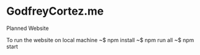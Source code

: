 # GodfreyCortez.me
Planned Website

To run the website on local machine
~$ npm install
~$ npm run all
~$ npm start